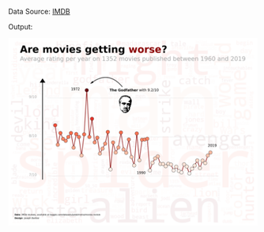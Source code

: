

Data Source: [IMDB](https://www.kaggle.com/datasets/jaidalmotra/movies-review)

Output:

![godfather](wordcloud_linechart.png)